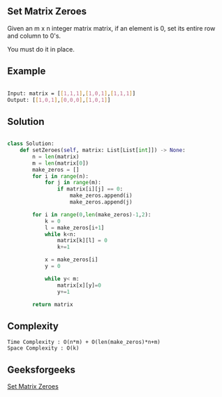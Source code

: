 ##  Set Matrix Zeroes
Given an m x n integer matrix matrix, if an element is 0, set its entire row and column to 0's.

You must do it in place.

## Example 
```bash

Input: matrix = [[1,1,1],[1,0,1],[1,1,1]]
Output: [[1,0,1],[0,0,0],[1,0,1]]


```
## Solution

```python

class Solution:
    def setZeroes(self, matrix: List[List[int]]) -> None:
        n = len(matrix)
        m = len(matrix[0])
        make_zeros = []
        for i in range(n):
            for j in range(m):
                if matrix[i][j] == 0:
                    make_zeros.append(i)
                    make_zeros.append(j)

        for i in range(0,len(make_zeros)-1,2):
            k = 0
            l = make_zeros[i+1]
            while k<n:
                matrix[k][l] = 0
                k+=1

            x = make_zeros[i]
            y = 0

            while y< m:
                matrix[x][y]=0
                y+=1

        return matrix
```
## Complexity
```
Time Complexity : O(n*m) + O(len(make_zeros)*n+m)
Space Complexity : O(k)
```


## Geeksforgeeks
[ Set Matrix Zeroes](https://leetcode.com/problems/set-matrix-zeroes/description/)

